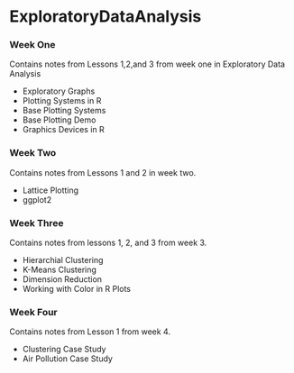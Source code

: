 # ExploratoryDataAnalysis
### Week One
Contains notes from Lessons 1,2,and 3 from week one in Exploratory Data Analysis
  - Exploratory Graphs
  - Plotting Systems in R
  - Base Plotting Systems
  - Base Plotting Demo
  - Graphics Devices in R
### Week Two
Contains notes from Lessons 1 and 2 in week two.
  - Lattice Plotting
  - ggplot2

### Week Three
Contains notes from lessons 1, 2, and 3 from week 3.
  - Hierarchial Clustering
  - K-Means Clustering
  - Dimension Reduction
  - Working with Color in R Plots

### Week Four
Contains notes from Lesson 1 from week 4.
  - Clustering Case Study
  - Air Pollution Case Study
